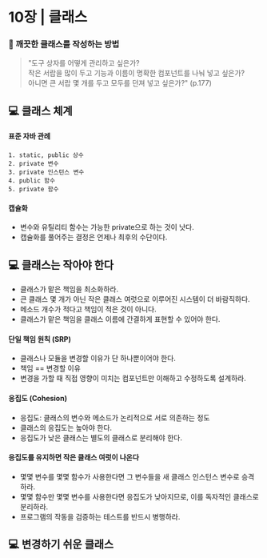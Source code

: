 # 10장 | 클래스

### 🚩 깨끗한 클래스를 작성하는 방법

> "도구 상자를 어떻게 관리하고 싶은가?<br>작은 서랍을 많이 두고 기능과 이름이 명확한 컴포넌트를 나눠 넣고 싶은가?<br>아니면 큰 서랍 몇 개를 두고 모두를 던져 넣고 싶은가?" (p.177)

## 💻 클래스 체계

#### 표준 자바 관례

```
1. static, public 상수
2. private 변수
3. private 인스턴스 변수
4. public 함수
5. private 함수
```

#### 캡슐화

* 변수와 유틸리티 함수는 가능한 private으로 하는 것이 낫다.
* 캡슐화를 풀어주는 결정은 언제나 최후의 수단이다.

## 💻 클래스는 작아야 한다

* 클래스가 맡은 책임을 최소화하라.
* 큰 클래스 몇 개가 아닌 작은 클래스 여럿으로 이루어진 시스템이 더 바람직하다.
* 메소드 개수가 적다고 책임이 적은 것이 아니다.
* 클래스가 맡은 책임을 클래스 이름에 간결하게 표현할 수 있어야 한다.

#### 단일 책임 원칙 (SRP)

* 클래스나 모듈을 변경할 이유가 단 하나뿐이어야 한다.
* 책임 == 변경할 이유
* 변경을 가할 때 직접 영향이 미치는 컴포넌트만 이해하고 수정하도록 설계하라.

#### 응집도 (Cohesion)

* 응집도: 클래스의 변수와 메소드가 논리적으로 서로 의존하는 정도
* 클래스의 응집도는 높아야 한다.
* 응집도가 낮은 클래스는 별도의 클래스로 분리해야 한다.

#### 응집도를 유지하면 작은 클래스 여럿이 나온다

* 몇몇 변수를 몇몇 함수가 사용한다면 그 변수들을 새 클래스 인스턴스 변수로 승격하라.
* 몇몇 함수만 몇몇 변수를 사용한다면 응집도가 낮아지므로, 이를 독자적인 클래스로 분리하라.
* 프로그램의 작동을 검증하는 테스트를 반드시 병행하라.

## 💻 변경하기 쉬운 클래스

